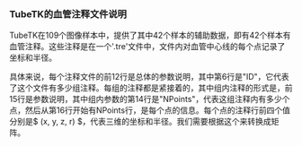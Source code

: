 ### TubeTK的血管注释文件说明

TubeTK在109个图像样本中，提供了其中42个样本的辅助数据，即有42个样本有血管注释。这些注释是在一个'.tre'文件中，文件内对血管中心线的每个点记录了坐标和半径。

具体来说，每个注释文件的前12行是总体的参数说明，其中第6行是"ID"，它代表了这个文件有多少组注释。每组的注释都是紧接着的，其中组内注释的形式是，前15行是参数说明，其中组内参数的第14行是"NPoints"，代表这组注释内有多少个点，然后从第16行开始有NPoints行，是每个点的信息。每个点的注释行前四个值分别是$ (x, y, z, r) $，代表三维的坐标和半径。我们需要根据这个来转换成矩阵。

